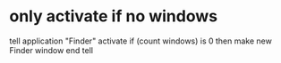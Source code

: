 # only activate if no windows
tell application "Finder"
    activate
    if (count windows) is 0 then make new Finder window
end tell
